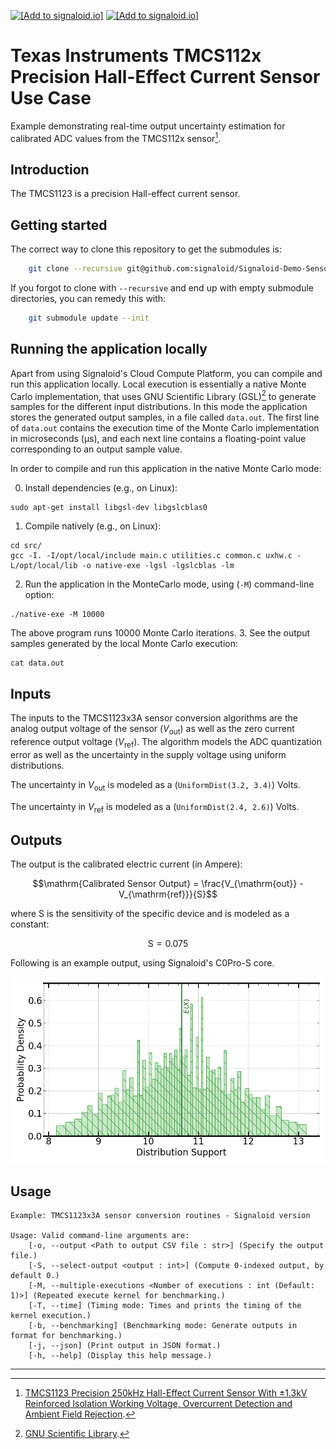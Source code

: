 [<img src="https://assets.signaloid.io/add-to-signaloid-cloud-logo-dark-latest.png#gh-dark-mode-only" alt="[Add to signaloid.io]" height="30">](https://signaloid.io/repositories?connect=https://github.com/signaloid/Signaloid-Demo-Sensors-TexasInstrumentsTMCS112xConversionRoutines#gh-dark-mode-only)
[<img src="https://assets.signaloid.io/add-to-signaloid-cloud-logo-light-latest.png#gh-light-mode-only" alt="[Add to signaloid.io]" height="30">](https://signaloid.io/repositories?connect=https://github.com/signaloid/Signaloid-Demo-Sensors-TexasInstrumentsTMCS112xConversionRoutines#gh-light-mode-only)

# Texas Instruments TMCS112x Precision Hall-Effect Current Sensor Use Case
Example demonstrating real-time output uncertainty estimation for calibrated ADC values from the TMCS112x sensor[^1].

## Introduction
The TMCS1123 is a precision Hall-effect current sensor.

## Getting started

The correct way to clone this repository to get the submodules is:
```sh
	git clone --recursive git@github.com:signaloid/Signaloid-Demo-Sensors-TexasInstrumentsTMCS112xConversionRoutines.git
```

If you forgot to clone with `--recursive` and end up with empty submodule directories, you can remedy this with:
```sh
	git submodule update --init
```

## Running the application locally
Apart from using Signaloid's Cloud Compute Platform, you can compile and run this application
locally. Local execution is essentially a native Monte Carlo implementation,
that uses GNU Scientific Library (GSL)[^2] to generate samples for the different input distributions.
In this mode the application stores the generated output samples, in a file called `data.out`.
The first line of `data.out` contains the execution time of the Monte Carlo implementation
in microseconds (μs), and each
next line contains a floating-point value corresponding to an output sample value.

In order to compile and run this application in the native Monte Carlo mode:

0. Install dependencies (e.g., on Linux):
```
sudo apt-get install libgsl-dev libgslcblas0
```
1. Compile natively (e.g., on Linux):
```
cd src/
gcc -I. -I/opt/local/include main.c utilities.c common.c uxhw.c -L/opt/local/lib -o native-exe -lgsl -lgslcblas -lm
```
2. Run the application in the MonteCarlo mode, using (`-M`) command-line option:
```
./native-exe -M 10000
```
The above program runs 10000 Monte Carlo iterations.
3. See the output samples generated by the local Monte Carlo execution:
```
cat data.out
```

## Inputs
The inputs to the TMCS1123x3A sensor conversion algorithms are the analog output voltage of the sensor ($V_{\mathrm{out}}$)
as well as the zero current reference output voltage ($V_{\mathrm{ref}}$). The algorithm models the ADC quantization
error as well as the uncertainty in the supply voltage using uniform distributions.

The uncertainty in $V_{\mathrm{out}}$ is modeled as a (`UniformDist(3.2, 3.4)`) Volts.

The uncertainty in $V_{\mathrm{ref}}$ is modeled as a (`UniformDist(2.4, 2.6)`) Volts.


## Outputs
The output is the calibrated electric current (in Ampere):
```math
\mathrm{Calibrated Sensor Output} = \frac{V_{\mathrm{out}} - V_{\mathrm{ref}}}{S}
```
where S is the sensitivity of the specific device and is modeled as a constant:
```math
\mathrm{S} = 0.075
```

Following is an example output, using Signaloid's C0Pro-S core.

![Example output plot](./docs/plots/output-C0-S.png)


## Usage
```
Example: TMCS1123x3A sensor conversion routines - Signaloid version

Usage: Valid command-line arguments are:
	[-o, --output <Path to output CSV file : str>] (Specify the output file.)
	[-S, --select-output <output : int>] (Compute 0-indexed output, by default 0.)
	[-M, --multiple-executions <Number of executions : int (Default: 1)>] (Repeated execute kernel for benchmarking.)
	[-T, --time] (Timing mode: Times and prints the timing of the kernel execution.)
	[-b, --benchmarking] (Benchmarking mode: Generate outputs in format for benchmarking.)
	[-j, --json] (Print output in JSON format.)
	[-h, --help] (Display this help message.)
```


---

[^1]: [TMCS1123 Precision 250kHz Hall-Effect Current Sensor With ±1.3kV Reinforced Isolation Working Voltage, Overcurrent Detection and Ambient Field Rejection](https://www.ti.com/lit/ds/symlink/tmcs1123.pdf).

[^2]: [GNU Scientific Library](https://www.gnu.org/software/gsl/).

